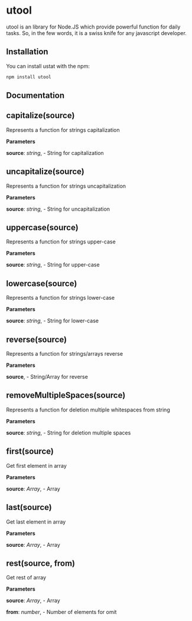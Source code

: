utool
=========
utool is an library for Node.JS which provide powerful function for daily tasks.
So, in the few words, it is a swiss knife for any javascript developer.
## Installation
You can install ustat with the npm:
```bash
npm install utool
```

## Documentation

capitalize(source)
------------------
Represents a function for strings capitalization


**Parameters**

**source**:  *string*,  - String for capitalization

uncapitalize(source)
--------------------
Represents a function for strings uncapitalization


**Parameters**

**source**:  *string*,  - String for uncapitalization

uppercase(source)
-----------------
Represents a function for strings upper-case


**Parameters**

**source**:  *string*,  - String for upper-case

lowercase(source)
-----------------
Represents a function for strings lower-case


**Parameters**

**source**:  *string*,  - String for lower-case

reverse(source)
---------------
Represents a function for strings/arrays reverse


**Parameters**

**source**,  - String/Array for reverse

removeMultipleSpaces(source)
----------------------------
Represents a function for deletion multiple whitespaces from string


**Parameters**

**source**:  *string*,  - String for deletion multiple spaces

first(source)
-------------
Get first element in array


**Parameters**

**source**:  *Array*,  - Array

last(source)
------------
Get last element in array


**Parameters**

**source**:  *Array*,  - Array

rest(source, from)
------------------
Get rest of array


**Parameters**

**source**:  *Array*,  - Array

**from**:  *number*,  - Number of elements for omit


